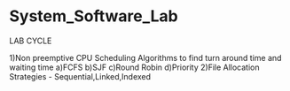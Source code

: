 # System_Software_Lab
LAB CYCLE

1)Non preemptive CPU Scheduling Algorithms to find turn around time and waiting time a)FCFS b)SJF c)Round Robin d)Priority
2)File Allocation Strategies - Sequential,Linked,Indexed

